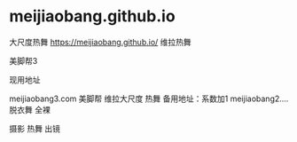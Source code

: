 # meijiaobang.github.io
大尺度热舞 https://meijiaobang.github.io/
维拉热舞

美脚帮3

现用地址

meijiaobang3.com
美脚帮
维拉大尺度
热舞
备用地址：系数加1 meijiaobang2....脱衣舞
全裸

摄影 热舞 出镜
